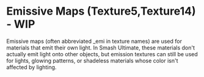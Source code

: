---
---
# Emissive Maps (Texture5,Texture14) - WIP
Emissive maps (often abbreviated _emi in texture names) are used for materials that emit their own light. 
In Smash Ultimate, these materials don't actually emit light onto other objects, but emission textures can still be 
used for lights, glowing patterns, or shadeless materials whose color isn't affected by lighting. 
